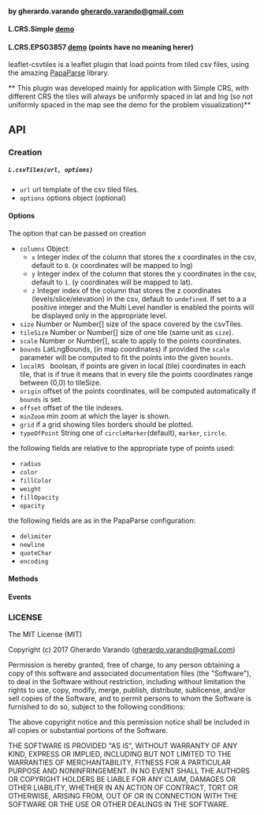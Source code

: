 #### by  gherardo.varando <gherardo.varando@gmail.com>




#### L.CRS.Simple [demo](https://gherardovarando.github.io/leaflet-csvtiles/demo/index.html)
#### L.CRS.EPSG3857 [demo](https://gherardovarando.github.io/leaflet-csvtiles/demo/index2.html) (points have no meaning herer)

leaflet-csvtiles is a leaflet plugin that load points from tiled csv files, using the amazing [PapaParse](http://papaparse.com/) library.

** This plugin was developed mainly for application with Simple CRS, with different CRS the tiles will always be uniformly spaced in lat and lng (so not uniformly spaced in the map see the demo for the problem visualization)**

## API


### Creation

##### `` L.csvTiles(url, options) ``
- ``url`` url template of the csv tiled files.
-  ``options`` options object (optional)

#### Options

The option that can be passed on creation
- ``columns`` Object:
  - ``x`` Integer index of the column that stores the x coordinates in the csv, default to ``0``. (x coordinates will be mapped to lng)
  - ``y`` Integer index of the column that stores the y coordinates in the csv, default to ``1``. (y coordinates will be mapped to lat).
  - ``z`` Integer index of the column that stores the z coordinates (levels/slice/elevation) in the csv, default to ``undefined``. If set to a a positive integer and the Multi Level handler is enabled the points will be displayed only in the appropriate level.
- ``size`` Number or Number[] size of the space covered by the csvTiles.
- ``tileSize`` Number or Number[] size of one tile (same unit as ``size``).
- ``scale`` Number or Number[], scale to apply to the points coordinates.
- ``bounds`` LatLngBounds, (in map coordinates) if  provided the ``scale`` parameter will be computed to fit the points into the given ``bounds``.
- ``localRS `` boolean, if points are given in local (tile) coordinates in each tile, that is if true it means that in every tile the points coordinates range between (0,0) to tileSize.
- ``origin`` offset of the points coordinates, will be computed automatically if ``bounds`` is set.
- ``offset`` offset of the tile indexes.
- ``minZoom`` min zoom at which the layer is shown.
- ``grid`` if a grid showing tiles borders should be plotted.
- ``typeOfPoint`` String one of ``circleMarker``(default), ``marker``, ``circle``.

the following fields are relative to the appropriate type of points used:
- ``radius``
- ``color``
- ``fillColor``
- ``weight``
- ``fillOpacity``
- ``opacity``


the following fields are as in the PapaParse configuration:
- ``delimiter``
- ``newline``
- ``quoteChar``
- ``encoding``

#### Methods


#### Events

### LICENSE

The MIT License (MIT)

Copyright (c) 2017 Gherardo Varando (gherardo.varando@gmail.com)

Permission is hereby granted, free of charge, to any person obtaining a copy
of this software and associated documentation files (the "Software"), to deal
in the Software without restriction, including without limitation the rights
to use, copy, modify, merge, publish, distribute, sublicense, and/or sell
copies of the Software, and to permit persons to whom the Software is
furnished to do so, subject to the following conditions:

The above copyright notice and this permission notice shall be included in all
copies or substantial portions of the Software.

THE SOFTWARE IS PROVIDED "AS IS", WITHOUT WARRANTY OF ANY KIND, EXPRESS OR
IMPLIED, INCLUDING BUT NOT LIMITED TO THE WARRANTIES OF MERCHANTABILITY,
FITNESS FOR A PARTICULAR PURPOSE AND NONINFRINGEMENT. IN NO EVENT SHALL THE
AUTHORS OR COPYRIGHT HOLDERS BE LIABLE FOR ANY CLAIM, DAMAGES OR OTHER
LIABILITY, WHETHER IN AN ACTION OF CONTRACT, TORT OR OTHERWISE, ARISING FROM,
OUT OF OR IN CONNECTION WITH THE SOFTWARE OR THE USE OR OTHER DEALINGS IN THE
SOFTWARE.
